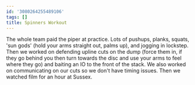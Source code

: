 ```yaml
---
id: '3080264255489106'
tags: []
title: Spinners Workout
---
```


The whole team paid the piper at practice. Lots of pushups, planks, squats, 'sun gods' (hold your arms straight out, palms up), and jogging in lockstep. Then we worked on defending upline cuts on the dump (force them in, if they go behind you then turn towards the disc and use your arms to feel where they go) and baiting an IO to the front of the stack. We also worked on communicating on our cuts so we don't have timing issues. Then we watched film for an hour at Sussex.
